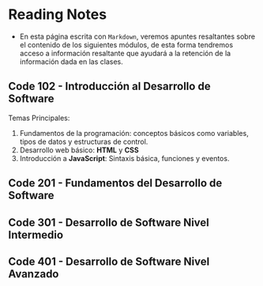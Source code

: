 # Reading Notes
- En esta página escrita con `Markdown`, veremos apuntes resaltantes sobre el contenido de los siguientes módulos, de esta forma tendremos acceso a información resaltante que ayudará a la retención de la información dada en las clases. 

##  Code 102 - Introducción al Desarrollo de Software
Temas Principales:
1. Fundamentos de la programación: conceptos básicos como variables, tipos de datos y estructuras de control.
2. Desarrollo web básico: **HTML** y **CSS**
3. Introducción a **JavaScript**: Sintaxis básica, funciones y eventos.

##  Code 201 - Fundamentos del Desarrollo de Software
## Code 301 - Desarrollo de Software Nivel Intermedio
##  Code 401 - Desarrollo de Software Nivel Avanzado
